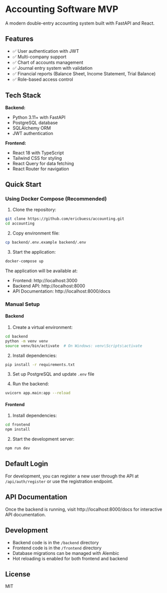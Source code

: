 # Accounting Software MVP

A modern double-entry accounting system built with FastAPI and React.

## Features

- ✅ User authentication with JWT
- ✅ Multi-company support
- ✅ Chart of accounts management
- ✅ Journal entry system with validation
- ✅ Financial reports (Balance Sheet, Income Statement, Trial Balance)
- ✅ Role-based access control

## Tech Stack

**Backend:**
- Python 3.11+ with FastAPI
- PostgreSQL database
- SQLAlchemy ORM
- JWT authentication

**Frontend:**
- React 18 with TypeScript
- Tailwind CSS for styling
- React Query for data fetching
- React Router for navigation

## Quick Start

### Using Docker Compose (Recommended)

1. Clone the repository:
```bash
git clone https://github.com/ericbuess/accounting.git
cd accounting
```

2. Copy environment file:
```bash
cp backend/.env.example backend/.env
```

3. Start the application:
```bash
docker-compose up
```

The application will be available at:
- Frontend: http://localhost:3000
- Backend API: http://localhost:8000
- API Documentation: http://localhost:8000/docs

### Manual Setup

#### Backend

1. Create a virtual environment:
```bash
cd backend
python -m venv venv
source venv/bin/activate  # On Windows: venv\Scripts\activate
```

2. Install dependencies:
```bash
pip install -r requirements.txt
```

3. Set up PostgreSQL and update `.env` file

4. Run the backend:
```bash
uvicorn app.main:app --reload
```

#### Frontend

1. Install dependencies:
```bash
cd frontend
npm install
```

2. Start the development server:
```bash
npm run dev
```

## Default Login

For development, you can register a new user through the API at `/api/auth/register` or use the registration endpoint.

## API Documentation

Once the backend is running, visit http://localhost:8000/docs for interactive API documentation.

## Development

- Backend code is in the `/backend` directory
- Frontend code is in the `/frontend` directory
- Database migrations can be managed with Alembic
- Hot reloading is enabled for both frontend and backend

## License

MIT